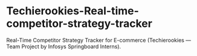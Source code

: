 # Techierookies-Real-time-competitor-strategy-tracker
Real-Time Competitor Strategy Tracker for E-commerce (Techierookies — Team Project by Infosys Springboard Interns).
